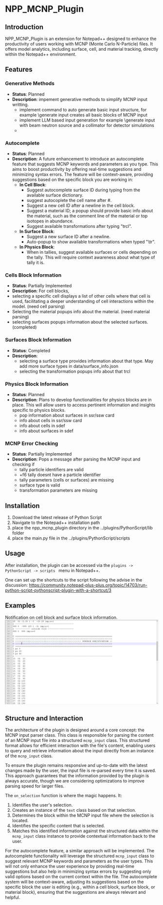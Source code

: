 # NPP_MCNP_Plugin

## Introduction
NPP_MCNP_Plugin is an extension for Notepad++ designed to enhance the productivity of users working with MCNP (Monte Carlo N-Particle) files. It offers model analytics, including surface, cell, and material tracking, directly within the Notepad++ environment.


## Features

### Generative Methods
- **Status**: Planned 
- **Description**: impement generative methods to simplify MCNP input writting. 
  - implement command to auto generate basic input structure, for example \generate input creates all basic blocks of MCNP input 
  - implement LLM based input generation for example \generate input with beam neutron source and a collimator for detector simulations
  -  

### Autocomplete 
- **Status**: Planned
- **Description**: A future enhancement to introduce an autocomplete feature that suggests MCNP keywords and parameters as you type. This aims to boost productivity by offering real-time suggestions and minimizing syntax errors. The feature will be context-aware, providing suggestions based on the specific block you are working in:
  - **In Cell Block**:
    - Suggest autocomplete surface ID during typing from the available surface dictionary. 
    - suggest autocoplete the cell name after #. 
    - Suggest a new cell ID after a newline in the cell block. 
    - Suggest a material ID; a popup should provide basic info about the material, such as the comment line of the material or top isotopes in abundance.
    - Suggest available transformations after typing "trcl". 
  - **In Surface Block**:
    - Suggest a new surface ID after a newline.
    - Auto-popup to show available transformations when typed "\tr".
  - **In Physics Block**:
    - When in tallies, suggest available surfaces or cells depending on the tally. This will require context awareness about what type of tally it is.


### Cells Block Information
- **Status**: Partially Implemented
- **Description**: For cell blocks, 
- selecting a specific cell displays a list of other cells where that cell is used, facilitating a deeper understanding of cell interactions within the model. (need cell parsing)
- Selecting the material popups info about the material. (need material parsing)
- selecting surfaces popups information about the selected surfaces. (completed)

### Surfaces Block Information
- **Status**: Completed
- **Description**: 
  - selecting a surface type provides information about that type. May add more surface types in data/surface_info.json 
  - selecting the transformation popups info about that trcl

### Physics Block Information
- **Status**: Planned
- **Description**: Plans to develop functionalities for physics blocks are in place. This will allow users to access pertinent information and insights specific to physics blocks.
   - pop information about surfaces in ssr/ssw card
   - info about cells in ssr/ssw card
   - info about cells in sdef
   - info about surfaces in sdef

### MCNP Error Checking 
- **Status**: Partially Implemented
- **Description**: Pops a message after parsing the MCNP input and checking if 
   -  tally particle identifiers are valid
   -  +f6 tally doesnt have a particle identifier
   -  tally parameters (cells or surfaces) are missing
   -  surface type is valid
   -  transformation parameters are missing


## Installation
1. Download the latest release of Python Script
2. Navigate to the Notepad++ installation path 
3. place the npp_mcnp_plugin directory in the ../plugins/PythonScript/lib folder
4. place the main.py file in the ../plugins/PythonScript/scripts


## Usage

After installation, the plugin can be accessed via the `plugins -> PythonScript -> scripts ` menu in Notepad++. 

One can set up the shortcuts to the script following the advise in the discussion: https://community.notepad-plus-plus.org/topic/14703/run-python-script-pythonscript-plugin-with-a-shortcut/3

## Examples 

Notification on cell block and surface block information. 
![](selection_notification_example.gif)


## Structure and Interaction

The architecture of the plugin is designed around a core concept: the MCNP input parser class. This class is responsible for parsing the content of an MCNP input file into a structured `mcnp_input` class. This structured format allows for efficient interaction with the file's content, enabling users to query and retrieve information about the input directly from an instance of the `mcnp_input` class.

To ensure the plugin remains responsive and up-to-date with the latest changes made by the user, the input file is re-parsed every time it is saved. This approach guarantees that the information provided by the plugin is always accurate, though we are considering optimizations to improve parsing speed for larger files.

The `on_selection` function is where the magic happens. It:
1. Identifies the user's selection.
2. Creates an instance of the `text` class based on that selection.
3. Determines the block within the MCNP input file where the selection is located.
4. Identifies the specific content that is selected.
5. Matches this identified information against the structured data within the `mcnp_input` class instance to provide contextual information back to the user.

For the autocomplete feature, a similar approach will be implemented. The autocomplete functionality will leverage the structured `mcnp_input` class to suggest relevant MCNP keywords and parameters as the user types. This will not only enhance the user experience by providing real-time suggestions but also help in minimizing syntax errors by suggesting only valid options based on the current context within the file. The autocomplete system will be context-aware, adjusting its suggestions based on the specific block the user is editing (e.g., within a cell block, surface block, or material block), ensuring that the suggestions are always relevant and helpful.
